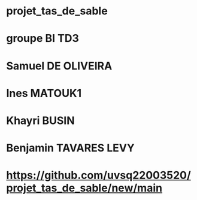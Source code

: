 # projet_tas_de_sable
# groupe BI TD3
# Samuel DE OLIVEIRA
# Ines MATOUK1
# Khayri BUSIN
# Benjamin TAVARES LEVY
# https://github.com/uvsq22003520/projet_tas_de_sable/new/main
